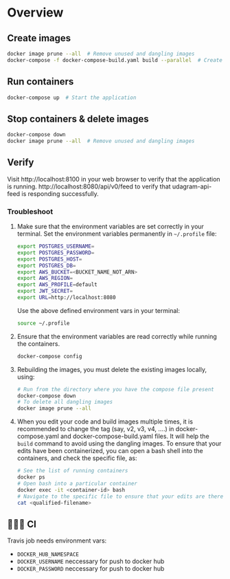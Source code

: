 # Overview

## Create images
```bash
docker image prune --all  # Remove unused and dangling images
docker-compose -f docker-compose-build.yaml build --parallel  # Create images locally
```

## Run containers
```bash
docker-compose up  # Start the application
```

## Stop containers & delete images
```bash
docker-compose down
docker image prune --all  # Remove unused and dangling images
```

## Verify
Visit http://localhost:8100 in your web browser to verify that the application is running.
http://localhost:8080/api/v0/feed to verify that udagram-api-feed is responding successfully.

### Troubleshoot
1. Make sure that the environment variables are set correctly in your terminal.
    Set the environment variables permanently in `~/.profile` file:
    ```bash
    export POSTGRES_USERNAME=
    export POSTGRES_PASSWORD=
    export POSTGRES_HOST=
    export POSTGRES_DB=
    export AWS_BUCKET=<BUCKET_NAME_NOT_ARN>
    export AWS_REGION=
    export AWS_PROFILE=default
    export JWT_SECRET=
    export URL=http://localhost:8080
    ```

    Use the above defined environment vars in your terminal:
    ```bash
    source ~/.profile
    ```
2. Ensure that the environment variables are read correctly while running the containers.
    ```bash
    docker-compose config
    ```
3. Rebuilding the images, you must delete the existing images locally, using:
    ```bash
    # Run from the directory where you have the compose file present
    docker-compose down
    # To delete all dangling images
    docker image prune --all
    ```
4. When you edit your code and build images multiple times, it is recommended to change the tag (say, v2, v3, v4, ....) in docker-compose.yaml and docker-compose-build.yaml files. It will help the `build` command to avoid using the dangling images. To ensure that your edits have been containerized, you can open a bash shell into the containers, and check the specific file, as:
    ```bash
    # See the list of running containers
    docker ps
    # Open bash into a particular container
    docker exec -it <container-id> bash
    # Navigate to the specific file to ensure that your edits are there. 
    cat <qualified-filename>
    ```

## 👷🏽‍♂️ CI
Travis job needs environment vars:
* `DOCKER_HUB_NAMESPACE`
* `DOCKER_USERNAME` neccessary for push to docker hub
* `DOCKER_PASSWORD` neccessary for push to docker hub